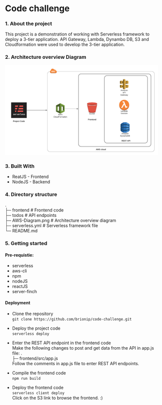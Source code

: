 # Code challenge

### 1. About the project

This project is a demonstration of working with Serverless framework to deploy a 3-tier application. API Gateway, Lambda, Dynambo DB, S3 and Cloudformation were used to develop the 3-tier application. 


### 2. Architecture overview Diagram
 
![alt text](https://github.com/brionip/code-challenge/blob/master/AWS-Diagram.png "Architecture Overview Diagram")


### 3. Built With

* ReatJS - Frontend
* NodeJS - Backend

### 4. Directory structure
. <br>
├─ frontend                 # Frontend code <br>
├─ todos                    # API endpoints <br>
├─ AWS-Diagram.png          # Architecture overview diagram <br>
├─ serverless.yml           # Serverless framework file <br>
└─ README.md

### 5. Getting started

#### Pre-requistie:
* serverless
* aws-cli
* npm
* nodeJS
* reactJS
* server-finch

#### Deployment
* Clone the repository <br>
`git clone https://github.com/brionip/code-challenge.git`

* Deploy the project code <br>
`serverless deploy`

* Enter the REST API endpoint in the frontend code <br>
Make the following changes to post and get data from the API in app.js file:
. <br>
├─ frontend/src/app.js <br>
Follow the comments in app.js file to enter REST API endpoints.<br>
- Compile the frontend code <br>
`npm run build` 


* Deploy the frontend code <br>
`serverless client deploy` <br>
Click on the S3 link to browse the frontend. :)

